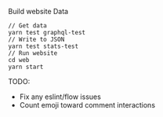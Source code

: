 Build website Data

```
// Get data
yarn test graphql-test
// Write to JSON
yarn test stats-test
// Run website
cd web
yarn start
```

TODO:
- Fix any eslint/flow issues
- Count emoji toward comment interactions
